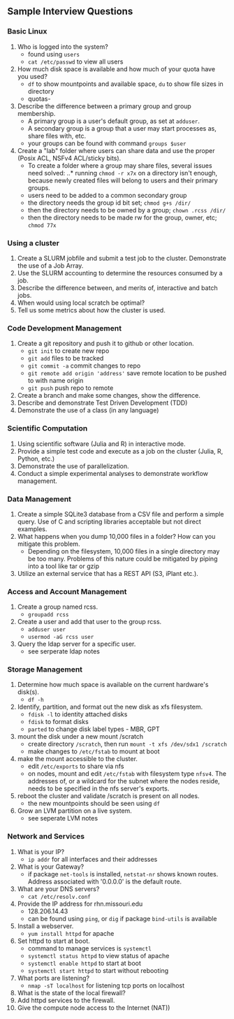 ## Sample Interview Questions




### Basic Linux
1. Who is logged into the system?
	- found using `users`
	- `cat /etc/passwd` to view all users
2. How much disk space is available and how much of your quota have you used?
	- `df` to show mountpoints and available space, `du` to show file sizes in directory
	- quotas-
3. Describe the difference between a primary group and group membership.
	- A primary group is a user's default group, as set at `adduser`.
	- A secondary group is a group that a user may start processes as, share files with, etc.
	- your groups can be found with command `groups $user`
4. Create a "lab" folder where users can share data and use the proper (Posix ACL, NSFv4 ACL/sticky bits).
	- To create a folder where a group may share files, several issues need solved:
	..* running `chmod -r x7x` on a directory isn't enough, because newly created files will belong to users and their primary groups.
	- users need to be added to a common secondary group
	- the directory needs the group id bit set; `chmod g+s /dir/`
	- then the directory needs to be owned by a group; `chown .rcss /dir/`
	- then the directory needs to be made rw for the group, owner, etc; `chmod 77x`



### Using a cluster
1. Create a SLURM jobfile and submit a test job to the cluster. Demonstrate the use of a Job Array.
2. Use the SLURM accounting to determine the resources consumed by a job.
3. Describe the difference between, and merits of, interactive and batch jobs.
4. When would using local scratch be optimal?
5. Tell us some metrics about how the cluster is used.





### Code Development Management
1. Create a git repository and push it to github or other location.
	- `git init` to create new repo
	- `git add` files to be tracked
	- `git commit -a` commit changes to repo
	- `git remote add origin 'address'` save remote location to be pushed to with name origin
	- `git push` push repo to remote
2. Create a branch and make some changes, show the difference.
3. Describe and demonstrate Test Driven Development (TDD)
4. Demonstrate the use of a class (in any language)




### Scientific Computation
1. Using scientific software (Julia and R) in interactive mode.
2. Provide a simple test code and execute as a job on the cluster (Julia, R, Python, etc.)
3. Demonstrate the use of parallelization.
4. Conduct a simple experimental analyses to demonstrate workflow management.




### Data Management
1. Create a simple SQLite3 database from a CSV file and perform a simple query. Use of C and scripting libraries acceptable but not direct examples.
2. What happens when you dump 10,000 files in a folder? How can you mitigate this problem.
	- Depending on the filesystem, 10,000 files in a single directory may be too many.  Problems of this nature could be mitigated by piping into a tool like tar or gzip
3. Utilize an external service that has a REST API (S3, iPlant etc.).




### Access and Account Management
1. Create a group named rcss.
	- `groupadd rcss`
2. Create a user and add that user to the group rcss.
	- `adduser user`
	- `usermod -aG rcss user`
3. Query the ldap server for a specific user.
	- see serperate ldap notes



### Storage Management
1. Determine how much space is available on the current hardware's disk(s).
	- `df -h`
2. Identify, partition, and format out the new disk as xfs filesystem.
	- `fdisk -l` to identity attached disks
	- `fdisk` to format disks
	- `parted` to change disk label types - MBR, GPT 
3. mount the disk under a new mount /scratch
	- create directory `/scratch`, then run `mount -t xfs /dev/sdx1 /scratch`
	- make changes to `/etc/fstab` to mount at boot
4. make the mount accessible to the cluster.
	- edit `/etc/exports` to share via nfs
	- on nodes, mount and edit `/etc/fstab` with filesystem type `nfsv4`.  The addresses of, or a wildcard for the subnet where the nodes reside, needs to be specified in the nfs server's exports.
5. reboot the cluster and validate /scratch is present on all nodes.
	- the new mountpoints should be seen using `df`
6. Grow an LVM partition on a live system.
	- see seperate LVM notes



### Network and Services
1. What is your IP?
	- `ip addr` for all interfaces and their addresses
2. What is your Gateway?
	- if package `net-tools` is installed, `netstat-nr` shows known routes.  Address associated with '0.0.0.0' is the default route.
3. What are your DNS servers?
	- `cat /etc/resolv.conf`
4. Provide the IP address for rhn.missouri.edu
	- 128.206.14.43
	- can be found using `ping`, or `dig` if package `bind-utils` is available
5. Install a webserver.
	- `yum install httpd` for apache
6. Set httpd to start at boot.
	- command to manage services is `systemctl`
	- `systemctl status httpd` to view status of apache
	- `systemctl enable httpd` to start at boot
	- `systemctl start httpd` to start without rebooting
7. What ports are listening?
	- `nmap -sT localhost` for listening tcp ports on localhost
8. What is the state of the local firewall?
9. Add httpd services to the firewall.
10. Give the compute node access to the Internet (NAT))
